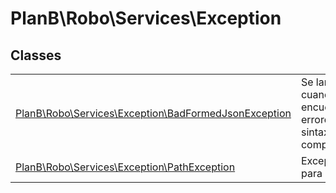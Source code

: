 
                                                                                                                                            
    
# PlanB\Robo\Services\Exception



## Classes
| | |
| --- | --- |
| [PlanB\Robo\Services\Exception\BadFormedJsonException](../../../PlanB/Robo/Services/Exception/BadFormedJsonException.md) | Se lanza cuando se encuentran errores de sintaxis en composer.json |
| [PlanB\Robo\Services\Exception\PathException](../../../PlanB/Robo/Services/Exception/PathException.md) | Exception para rutas |






                                                                                                                                                                                                                                                                                                                                                                                                            
    
                                                                                                                                                                                                                                                                             
                